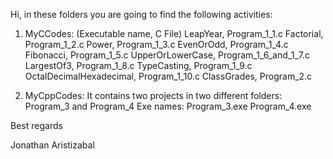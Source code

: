Hi, in these folders you are going to find the following activities:

1) MyCCodes:
(Executable name, C File)
LeapYear, Program_1_1.c
Factorial, Program_1_2.c
Power, Program_1_3.c
EvenOrOdd, Program_1_4.c
Fibonacci, Program_1_5.c
UpperOrLowerCase, Program_1_6_and_1_7.c
LargestOf3, Program_1_8.c
TypeCasting, Program_1_9.c
OctalDecimalHexadecimal, Program_1_10.c
ClassGrades, Program_2.c

2) MyCppCodes:
It contains two projects in two different folders: Program_3 and Program_4
Exe names:
Program_3.exe
Program_4.exe

Best regards

Jonathan Aristizabal 
